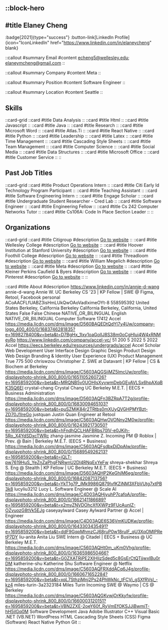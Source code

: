 ::block-hero
---
#title
Elaney Cheng
---

:badge[2021]{type="success"}
:button-link[LinkedIn Profile]{icon="IconLinkedIn" href="https://www.linkedin.com/in/elaneycheng" blank}

::callout
#summary
Email
#content
echeng5@wellesley.edu; elaneymcheng@gmail.com
::

::callout
#summary
Company
#content
Meta
::

::callout
#summary
Position
#content
Software Engineer
::

::callout
#summary
Location
#content
Seattle
::

## Skills
::card-grid
::card
#title
Data Analysis
::
::card
#title
Html
::
::card
#title
Javascript
::
::card
#title
Java
::
::card
#title
Research
::
::card
#title
Microsoft Word
::
::card
#title
Atlas.Ti
::
::card
#title
React Native
::
::card
#title
Python
::
::card
#title
Leadership
::
::card
#title
Latex
::
::card
#title
Time Management
::
::card
#title
Cascading Style Sheets
::
::card
#title
Team Management
::
::card
#title
Computer Science
::
::card
#title
Social Media
::
::card
#title
Data Structures
::
::card
#title
Microsoft Office
::
::card
#title
Customer Service
::
::

## Past Job Titles
::card-grid
::card
#title
Product Operations Intern
::
::card
#title
Citi Early Id Technology Program Participant
::
::card
#title
Teaching Assistant
::
::card
#title
Software Engineering Intern
::
::card
#title
Engage Scholar
::
::card
#title
Undergraduate Student Researcher - Cred Lab
::
::card
#title
Software Engineer
::
::card
#title
Engineering Fellow
::
::card
#title
Cs 242 Computer Networks Tutor
::
::card
#title
Cs106A: Code In Place Section Leader
::
::

## Organizations
::card-grid
::card
#title
Citigroup
#description
[Go to website](citigroup.com)
::
::card
#title
Wellesley College
#description
[Go to website](wellesley.edu)
::
::card
#title
Hoover Institution at Stanford University
#description
[Go to website](hoover.org)
::
::card
#title
Foothill College
#description
[Go to website](foothill.edu)
::
::card
#title
Threadloom
#description
[Go to website](threadloom.com)
::
::card
#title
William Megelich
#description
[Go to website](pinterest.dk)
::
::card
#title
Meta
#description
[Go to website](meta.com)
::
::card
#title
Kleiner Perkins Caufield & Byers
#description
[Go to website](kpcb.com)
::
::card
#title
Pinterest
#description
[Go to website](pinterest.com.au)
::
::

::card
#title
About
#description
https://www.linkedin.com/in/annie-d-wang annie-d-wang Annie W. UC Berkeley CS '23 | KP Fellow | SWE @ Figma, Retool, Facebook personal ACoAACFLfUABZ3isHmLUkQwOAoVadIximeOYt-8 558595392 United States Berkeley, California Berkeley California Berkeley, California, United States False False Chinese NATIVE_OR_BILINGUAL English NATIVE_OR_BILINGUAL Computer Software 17412 Accel https://media.licdn.com/dms/image/D560BAQEDtQdYl7y4Uw/company-logo_400_400/0/1683746281835?e=1698278400&v=beta&t=D7BgHx_1Ixy1oaGolIJ8S38m0oCgHlui4W4xRNMeyRo https://www.linkedin.com/company/accel-vc/ 51 200 5 2022 5 2022 Accel https://eecs.berkeley.edu/resources/undergrads/accel Accel Scholar Web Development User Interface Design Graphic Design Product Design Web Design Branding & Identity User Experience (UX) Product Management True 775 500 chriswzou Christopher Z. SWE at Datavant | KP Fellow | CS & Biochem at Berkeley https://media.licdn.com/dms/image/C5603AQGSiiMZ5lmcUw/profile-displayphoto-shrink_800_800/0/1651105260726?e=1695859200&v=beta&t=MRQNB5v0UOHIsXyvwmDebGEvAVLSx6hpAXqBK35Q6EI crystal-chang Crystal Chang UC Berkeley M.E.T. | EECS + Business Administration https://media.licdn.com/dms/image/D5603AQFn3BZRpA7T2g/profile-displayphoto-shrink_800_800/0/1683009465103?e=1695859200&v=beta&t=puSZMjK84r2TRtbs0mXUyQVGHPMYBzt-ZD70J1lreGo justquan Justin Quan Engineer at Retool https://media.licdn.com/dms/image/C5603AQHwOVONny2M0w/profile-displayphoto-shrink_800_800/0/1624392173050?e=1695859200&v=beta&t=hFndhQCLHAFBRbs70lV-e0JKih-5Ro_X4YdSDxcTWRc zhang-jasmine Jasmine Z. Incoming PM @ Roblox | Prev. @ Bain | Berkeley M.E.T. (EECS + Business) https://media.licdn.com/dms/image/C5603AQFsdbxDjDpAIw/profile-displayphoto-shrink_800_800/0/1568954926213?e=1695859200&v=beta&t=iQLT-pw7619HuS_YeZnZaPhgFNRwnU2Dl4RNqExYeFw shreya-shekhar Shreya S. Eng @ Stealth | KP Fellow | UC Berkeley M.E.T. (EECS + Business) https://media.licdn.com/dms/image/D5603AQHP2KeGhjM6eg/profile-displayphoto-shrink_800_800/0/1684208713756?e=1695859200&v=beta&t=YkT1g7P_iMk9986Q879lvfKZiNM3XFbVUtg7xtPB3k8 lucyliu3212 Lucy L. Software Engineer @ Scale AI https://media.licdn.com/dms/image/C4D03AQHjyuhP7cafoA/profile-displayphoto-shrink_800_800/0/1662141186689?e=1695859200&v=beta&t=x2myZNVDOhcXflXWPz9FUcAunIZ-OZvuozG8tVk5EJg caseyaylward Casey Aylward Partner @ Accel | Engineer https://media.licdn.com/dms/image/C4D03AQE6S36VmKUDKw/profile-displayphoto-shrink_800_800/0/1643303435491?e=1695859200&v=beta&t=ddF9GqpMhmzCJ68ruP0w18ruIF_qU3XqOMIPRetP7DY liu-anita Anita Liu SWE Intern @ Citadel | EECS + Business @ UC Berkeley M.E.T. https://media.licdn.com/dms/image/C5603AQHt0m_uKm0Vhg/profile-displayphoto-shrink_800_800/0/1636598650466?e=1695859200&v=beta&t=G0ZXATRjPE2XlHIizSded5c8GsErCtQTjjwxIBu0rDM katherine-shu Katherine Shu Software Engineer @ Netflix https://media.licdn.com/dms/image/C5603AQFRXddACq6J4g/profile-displayphoto-shrink_800_800/0/1660671652284?e=1695859200&v=beta&t=xqL7SthzjMnj2Ps24PhWkNc_tFCVj_gSXfRVsI_-kz4 miles-turin-3a2323184 Miles Turin Incoming SWE @ Waymo | CS @ Berkeley https://media.licdn.com/dms/image/C5603AQGKvwjOrKkyfw/profile-displayphoto-shrink_800_800/0/1660003120151?e=1695859200&v=beta&t=VBN2ZXE-2oeY60f_RyVmEfOKSJJjBwmiT-hH5ilGq0M Software Development Java Adobe Illustrator C++ Visual Basic .NET (VB.NET) WordPress HTML Cascading Style Sheets (CSS) Figma (Software) React Native Python Git
::
